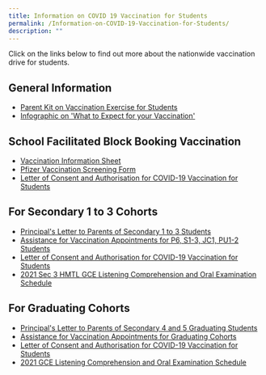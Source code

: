 ```yaml
---
title: Information on COVID 19 Vaccination for Students
permalink: /Information-on-COVID-19-Vaccination-for-Students/
description: ""
---
```

Click on the links below to find out more about the nationwide vaccination drive for students.  
  

General Information
-------------------

  

*   [Parent Kit on Vaccination Exercise for Students](/files/Links/Parents/Info%20on%20COVID%2019%20Vacc/General%20Information/Resource%202%20Parent%20Kit%20on%20Student%20Vaccination%20Exercise.pdf)
*   [ Infographic on 'What to Expect for your Vaccination'](/Infographic-on-What-to-Expect-for-your-Vaccination/)

  

School Facilitated Block Booking Vaccination
--------------------------------------------

  

*   [Vaccination Information Sheet](https://outramsec-moe-edu-sg-admin.cwp.sg/qql/slot/u512/Vaccination%20Exercise/Pfizer%20VIS%20recipients%20dated%205%20Jun.pdf)
*   [Pfizer Vaccination Screening Form](https://outramsec-moe-edu-sg-admin.cwp.sg/qql/slot/u512/Vaccination%20Exercise/Pfizer%20Vaccination%20Screening%20Form%205%20Jun.pdf)
*   [Letter of Consent and Authorisation for COVID-19 Vaccination for Students](https://outramsec-moe-edu-sg-admin.cwp.sg/qql/slot/u512/Vaccination%20Exercise/Letter%20of%20Authorisation%20and%20Consent%205%20Jun.pdf)

For Secondary 1 to 3 Cohorts
----------------------------

  

*   [Principal's Letter to Parents of Secondary 1 to 3 Students](https://outramsec-moe-edu-sg-admin.cwp.sg/qql/slot/u512/Vaccination%20Exercise/OSS%20Principals%20Letter%20to%20Sec%201-3%20Parents%20on%20Vaccination%20-%207%20June%2021.pdf)
*   [Assistance for Vaccination Appointments for P6, S1-3, JC1, PU1-2 Students](https://outramsec-moe-edu-sg-admin.cwp.sg/qql/slot/u512/Vaccination%20Exercise/Assistance%20for%20Vaccination%20Appointments%20for%20S1-%20S3.pdf)
*   [Letter of Consent and Authorisation for COVID-19 Vaccination for Students](https://outramsec-moe-edu-sg-admin.cwp.sg/qql/slot/u512/Vaccination%20Exercise/Attachment%202%20-%20Revised%20Letter%20of%20Consent%20and%20Authorisation.pdf) 
*   [2021 Sec 3 HMTL GCE Listening Comprehension and Oral Examination Schedule](https://outramsec-moe-edu-sg-admin.cwp.sg/qql/slot/u512/Vaccination%20Exercise/2021%20GCE%20LC%20%20Oral%20Exam%20Note%20on%20OSS%20Website%20for%20Sec%203E%20HMTL%20students%20-%20070621.pdf)

For Graduating Cohorts
----------------------

  

*   [Principal's Letter to Parents of Secondary 4 and 5 Graduating Students](https://outramsec-moe-edu-sg-admin.cwp.sg/qql/slot/u512/FHBL/OSS%20Principals%20Letter%20to%20Grad.%20Parents%20on%20Vaccination%20-%202%20June%202021%20FTs.docx.pdf)
*   [Assistance for Vaccination Appointments for Graduating Cohorts](https://outramsec-moe-edu-sg-admin.cwp.sg/other/assistance-for-vaccination-appointments-for-graduating-cohorts)
*   [Letter of Consent and Authorisation for COVID-19 Vaccination for Students](https://outramsec-moe-edu-sg-admin.cwp.sg/qql/slot/u512/Vaccination%20Exercise/Attachment%202%20-%20Revised%20Letter%20of%20Consent%20and%20Authorisation.pdf) 
*   [2021 GCE Listening Comprehension and Oral Examination Schedule](https://outramsec-moe-edu-sg-admin.cwp.sg/qql/slot/u512/FHBL/2021%20GCE%20Listening%20Comprehension%20and%20Oral%20Examination%20Schedule.pdf)